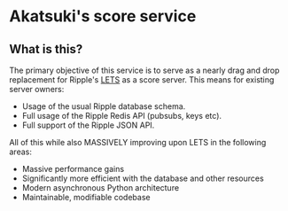 # Akatsuki's score service

## What is this?

The primary objective of this service is to serve as a nearly drag and drop replacement for Ripple's [LETS](https://github.com/osuripple/lets) as a score server. This means for existing server owners:
- Usage of the usual Ripple database schema.
- Full usage of the Ripple Redis API (pubsubs, keys etc).
- Full support of the Ripple JSON API.

All of this while also MASSIVELY improving upon LETS in the following areas:
- Massive performance gains
- Significantly more efficient with the database and other resources
- Modern asynchronous Python architecture
- Maintainable, modifiable codebase

